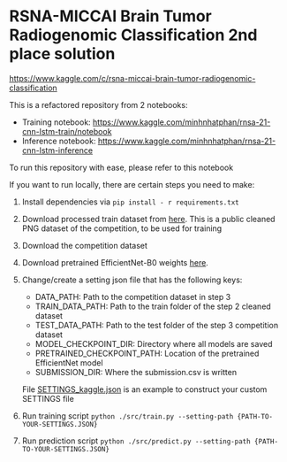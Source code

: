 # RSNA-MICCAI Brain Tumor Radiogenomic Classification 2nd place solution
https://www.kaggle.com/c/rsna-miccai-brain-tumor-radiogenomic-classification

This is a refactored repository from 2 notebooks:
- Training notebook: https://www.kaggle.com/minhnhatphan/rnsa-21-cnn-lstm-train/notebook
- Inference notebook: https://www.kaggle.com/minhnhatphan/rnsa-21-cnn-lstm-inference

To run this repository with ease, please refer to this notebook



If you want to run locally, there are certain steps you need to make:
 
 
1. Install dependencies via `pip install - r requirements.txt`
2. Download processed train dataset from [here](https://www.kaggle.com/jonathanbesomi/rsna-miccai-png). This is a public cleaned PNG dataset of the competition, to be used for training
3. Download the competition dataset
4. Download pretrained EfficientNet-B0 weights [here](https://www.kaggle.com/hmendonca/efficientnet-pytorch). 
5. Change/create a setting json file that has the following keys:

    * DATA_PATH: Path to the competition dataset in step 3
    * TRAIN_DATA_PATH: Path to the train folder of the step 2 cleaned dataset
    * TEST_DATA_PATH: Path to the test folder of the step 3 competition dataset
    * MODEL_CHECKPOINT_DIR: Directory where all models are saved
    * PRETRAINED_CHECKPOINT_PATH: Location of the pretrained EfficientNet model
    * SUBMISSION_DIR: Where the submission.csv is written

    File [SETTINGS_kaggle.json](settings/SETTINGS_kaggle.json) is an example to construct your custom SETTINGS file
6. Run training script `python ./src/train.py --setting-path {PATH-TO-YOUR-SETTINGS.JSON}`
7. Run prediction script `python ./src/predict.py --setting-path {PATH-TO-YOUR-SETTINGS.JSON}`
